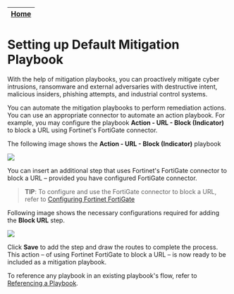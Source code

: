 | [Home](../README.md) |
|----------------------|

# Setting up Default Mitigation Playbook

With the help of mitigation playbooks, you can proactively mitigate cyber intrusions, ransomware and external adversaries with destructive intent, malicious insiders, phishing attempts, and industrial control systems.

You can automate the mitigation playbooks to perform remediation actions. You can use an appropriate connector to automate an action playbook. For example, you may configure the playbook **Action - URL - Block (Indicator)** to block a URL using Fortinet's FortiGate connector.

The following image shows the **Action - URL - Block (Indicator)** playbook

![](https://github.com/fortinet-fortisoar/solution-pack-soar-framework/blob/release/1.1.0/docs/res/mitigation-playbook-stock.png)

You can insert an additional step that uses Fortinet's FortiGate connector to block a URL &ndash; provided you have configured FortiGate connector.
>**TIP**: To configure and use the FortiGate connector to block a URL, refer to [Configuring Fortinet FortiGate](https://docs.fortinet.com/document/fortisoar/5.1.0/fortinet-fortigate/231/fortinet-fortigate-v5-1-0#Configuration_parameters)

Following image shows the necessary configurations required for adding the **Block URL** step.

![](https://github.com/fortinet-fortisoar/solution-pack-soar-framework/blob/release/1.1.0/docs/res/mitigation-playbook-block-url-step.png)

Click **Save** to add the step and draw the routes to complete the process. This action &ndash; of using Fortinet FortiGate to block a URL &ndash; is now ready to be included as a mitigation playbook.

To reference any playbook in an existing playbook's flow, refer to [Referencing a Playbook](https://docs.fortinet.com/document/fortisoar/7.2.0/playbooks-guide/784146/triggers-steps#Reference_a_Playbook).